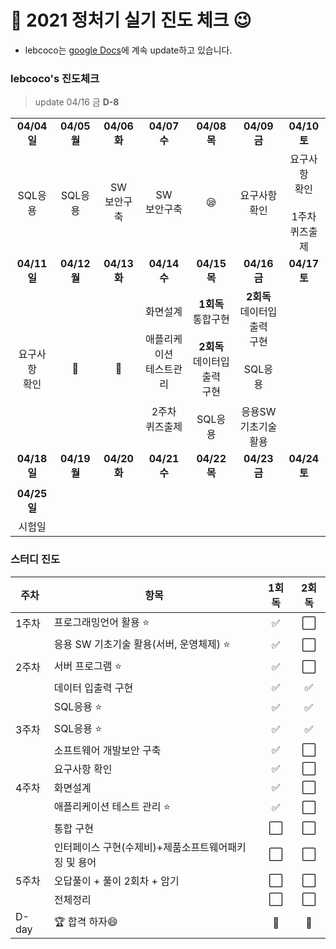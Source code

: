 # :notebook_with_decorative_cover: 2021 정처기 실기 진도 체크 :wink:

* lebcoco는 [google Docs](https://docs.google.com/document/d/1dP9pkxsEYi-9YAKthbDNlj8FXQFtV_ie1CUb8Ay2jrE/edit?usp=sharing)에 계속 update하고 있습니다.



### lebcoco's 진도체크

> update 04/16 금 **D-8**

|                    |              |                   |                                                              |                                                              |                                                              |                                                   |
| :----------------: | :----------: | :---------------: | :----------------------------------------------------------: | :----------------------------------------------------------: | :----------------------------------------------------------: | :-----------------------------------------------: |
|    **04/04 일**    | **04/05 월** |   **04/06 화**    |                         **04/07 수**                         |                         **04/08 목**                         |                         **04/09 금**                         |                   **04/10 토**                    |
|      SQL응용       |   SQL응용    | SW <br />보안구축 |                      SW <br />보안구축                       |                           :sleepy:                           |                      요구사항<br />확인                      | 요구사항<br />확인<br /><br />1주차<br />퀴즈출제 |
|    **04/11 일**    | **04/12 월** |   **04/13 화**    |                         **04/14 수**                         |                         **04/15 목**                         |                         **04/16 금**                         |                   **04/17 토**                    |
| 요구사항<br />확인 | :briefcase:  |    :briefcase:    | 화면설계<br /><br />애플리케이션<br />테스트관리<br /><br />2주차<br />퀴즈출제 | **1회독**<br />통합구현<br /><br />**2회독**<br />데이터입출력<br />구현<br /><br />SQL응용 | **2회독**<br />데이터입출력<br />구현<br /><br />SQL응용<br /><br />응용SW<br />기초기술<br />활용 |                                                   |
|    **04/18 일**    | **04/19 월** |   **04/20 화**    |                         **04/21 수**                         |                         **04/22 목**                         |                         **04/23 금**                         |                   **04/24 토**                    |
|                    |              |                   |                                                              |                                                              |                                                              |                                                   |
|    **04/25 일**    |              |                   |                                                              |                                                              |                                                              |                                                   |
|       시험일       |              |                   |                                                              |                                                              |                                                              |                                                   |


### 스터디 진도

| 주차  | 항목                                                 |       1회독        | 2회독 |
| ----- | ---------------------------------------------------- | :----------------: | :---: |
| 1주차 | 프로그래밍언어 활용 ⭐                                | :white_check_mark: |   ⬜   |
|       | 응용 SW 기초기술 활용(서버, 운영체제) ⭐              | :white_check_mark: |   ⬜   |
| 2주차 | 서버 프로그램 ⭐                                      | :white_check_mark: |   ⬜   |
|       | 데이터 입출력 구현                                   | :white_check_mark: |   ✅   |
|       | SQL응용 ⭐                                            | :white_check_mark: |   ✅   |
| 3주차 | SQL응용 ⭐                                            | :white_check_mark: |   ✅   |
|       | 소프트웨어 개발보안 구축                             | :white_check_mark: |   ⬜   |
|       | 요구사항 확인                                        | :white_check_mark: |   ⬜   |
| 4주차 | 화면설계                                             | :white_check_mark: |   ⬜   |
|       | 애플리케이션 테스트 관리 ⭐                           |         ✅          |   ⬜   |
|       | 통합 구현                                            |         ⬜          |   ⬜   |
|       | 인터페이스 구현(수제비)+제품소프트웨어패키징 및 용어 |         ⬜          |   ⬜   |
| 5주차 | 오답풀이 + 풀이 2회차 + 암기                         |         ⬜          |   ⬜   |
|       | 전체정리                                             |         ⬜          |   ⬜   |
| D-day | 🏆 합격 하자😄                                         |         💯          |   💯   |

